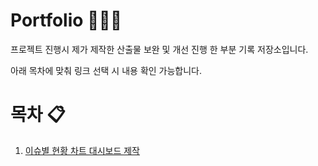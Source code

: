 # Portfolio 💁🏻‍♀️
프로젝트 진행시 제가 제작한 산출물 보완 및 개선 진행 한 부분 기록 저장소입니다.

아래 목차에 맞춰 링크 선택 시 내용 확인 가능합니다.

# 목차 📋

1. [이슈별 현황 차트 대시보드 제작](https://github.com/heeye-log/heeye-log/blob/main/%ED%8F%AC%ED%8A%B8%ED%8F%B4%EB%A6%AC%EC%98%A4/Issue_Dashboard.md)
